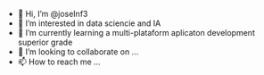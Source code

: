 - 👋 Hi, I’m @joseInf3
- 👀 I’m interested in data sciencie and IA
- 🌱 I’m currently learning a multi-plataform aplicaton development superior grade
- 💞️ I’m looking to collaborate on ...
- 📫 How to reach me ...

<!---
joseInf3/joseInf3 is a ✨ special ✨ repository because its `README.md` (this file) appears on your GitHub profile.
You can click the Preview link to take a look at your changes.
--->
